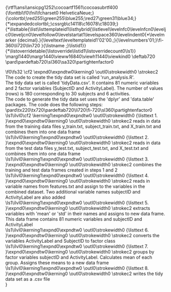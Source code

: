 {\rtf1\ansi\ansicpg1252\cocoartf1561\cocoasubrtf400
{\fonttbl\f0\fnil\fcharset0 HelveticaNeue;}
{\colortbl;\red255\green255\blue255;\red27\green31\blue34;}
{\*\expandedcolortbl;;\cssrgb\c14118\c16078\c18039;}
{\*\listtable{\list\listtemplateid1\listhybrid{\listlevel\levelnfc0\levelnfcn0\leveljc0\leveljcn0\levelfollow0\levelstartat1\levelspace360\levelindent0{\*\levelmarker \{decimal\}.}{\leveltext\leveltemplateid1\'02\'00.;}{\levelnumbers\'01;}\fi-360\li720\lin720 }{\listname ;}\listid1}}
{\*\listoverridetable{\listoverride\listid1\listoverridecount0\ls1}}
\margl1440\margr1440\vieww16840\viewh11440\viewkind0
\deftab720
\pard\pardeftab720\sl360\sa320\partightenfactor0

\f0\fs32 \cf2 \expnd0\expndtw0\kerning0
\outl0\strokewidth0 \strokec2 The code to create the tidy data set is called 'run_analysis.R'.\
The tidy data set is called 'tidyData.csv'. It contains 81 numeric variables and 2 factor variables (SubjectID and ActivityLabel). The number of values (rows) is 180 corresponding to 30 subjects and 6 activities.\
The code to generate the tidy data set uses the 'dplyr' and 'data.table' packages. The code does the following steps:\
\pard\tx220\tx720\pardeftab720\li720\fi-720\sl360\partightenfactor0
\ls1\ilvl0\cf2 \kerning1\expnd0\expndtw0 \outl0\strokewidth0 {\listtext	1.	}\expnd0\expndtw0\kerning0
\outl0\strokewidth0 \strokec2 reads in data from the training data files y_train.txt, subject_train.txt, and X_train.txt and combines them into one data frame\
\ls1\ilvl0\kerning1\expnd0\expndtw0 \outl0\strokewidth0 {\listtext	2.	}\expnd0\expndtw0\kerning0
\outl0\strokewidth0 \strokec2 reads in data from the test data files y_test.txt, subject_test.txt, and X_test.txt and combines them into one data frame\
\ls1\ilvl0\kerning1\expnd0\expndtw0 \outl0\strokewidth0 {\listtext	3.	}\expnd0\expndtw0\kerning0
\outl0\strokewidth0 \strokec2 combines the training and test data frames created in steps 1 and 2\
\ls1\ilvl0\kerning1\expnd0\expndtw0 \outl0\strokewidth0 {\listtext	4.	}\expnd0\expndtw0\kerning0
\outl0\strokewidth0 \strokec2 reads in variable names from features.txt and assign to the variables in the combined dataset. Two additional variable names subjectID and ActivityLabel are also added\
\ls1\ilvl0\kerning1\expnd0\expndtw0 \outl0\strokewidth0 {\listtext	5.	}\expnd0\expndtw0\kerning0
\outl0\strokewidth0 \strokec2 extracts variables with 'mean' or 'std' in their names and assigns to new data frame. This data frame contains 81 numeric variables and subjectID and ActivityLabel\
\ls1\ilvl0\kerning1\expnd0\expndtw0 \outl0\strokewidth0 {\listtext	6.	}\expnd0\expndtw0\kerning0
\outl0\strokewidth0 \strokec2 converts the variables ActivityLabel and SubjectID to factor class\
\ls1\ilvl0\kerning1\expnd0\expndtw0 \outl0\strokewidth0 {\listtext	7.	}\expnd0\expndtw0\kerning0
\outl0\strokewidth0 \strokec2 groups by factor variables subjectID and ActivityLabel. Calculates mean of each group. Assigns these means to a new data frame\
\ls1\ilvl0\kerning1\expnd0\expndtw0 \outl0\strokewidth0 {\listtext	8.	}\expnd0\expndtw0\kerning0
\outl0\strokewidth0 \strokec2 writes the tidy data set as a .csv file\
}